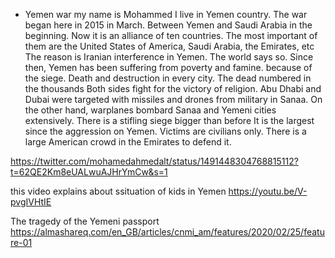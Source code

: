 * Yemen war 
my name is Mohammed I live in Yemen country. 
 The war began here in 2015 in March.
 Between Yemen and Saudi Arabia in the beginning.  Now it is an alliance of ten countries.
 The most important of them are the United States of America, Saudi Arabia, the Emirates, etc
 The reason is Iranian interference in Yemen.  The world says so.
 Since then, Yemen has been suffering from poverty and famine.  because of the siege.
 Death and destruction in every city.  The dead numbered in the thousands 
Both sides fight for the victory of religion.
Abu Dhabi and Dubai were targeted with missiles and drones from military in Sanaa.
On the other hand, warplanes bombard Sanaa and Yemeni cities extensively.
There is a stifling siege bigger than before
It is the largest since the aggression on Yemen.
Victims are civilians only.
There is a large American crowd in the Emirates to defend it.

https://twitter.com/mohamedahmedalt/status/1491448304768815112?t=62QE2Km8eUALwuAJHrYmCw&s=1

this video explains about ssituation of kids in Yemen 
https://youtu.be/V-pvgIVHtIE

The tragedy of the Yemeni passport
https://almashareq.com/en_GB/articles/cnmi_am/features/2020/02/25/feature-01
